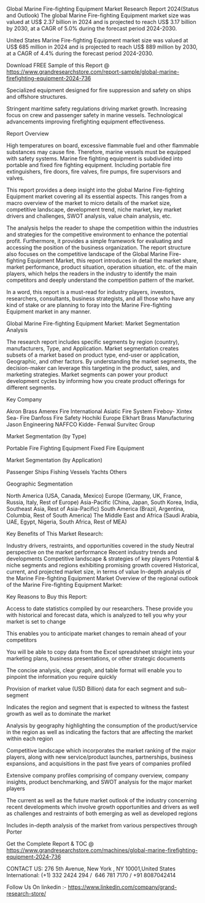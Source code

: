 Global Marine Fire-fighting Equipment Market Research Report 2024(Status and Outlook)
The global Marine Fire-fighting Equipment market size was valued at US$ 2.37 billion in 2024 and is projected to reach US$ 3.17 billion by 2030, at a CAGR of 5.0% during the forecast period 2024-2030.

United States Marine Fire-fighting Equipment market size was valued at US$ 685 million in 2024 and is projected to reach US$ 889 million by 2030, at a CAGR of 4.4% during the forecast period 2024-2030.

Download FREE Sample of this Report @ https://www.grandresearchstore.com/report-sample/global-marine-firefighting-equipment-2024-736

Specialized equipment designed for fire suppression and safety on ships and offshore structures.

Stringent maritime safety regulations driving market growth. Increasing focus on crew and passenger safety in marine vessels. Technological advancements improving firefighting equipment effectiveness.

Report Overview

High temperatures on board, excessive flammable fuel and other flammable substances may cause fire. Therefore, marine vessels must be equipped with safety systems. Marine fire fighting equipment is subdivided into portable and fixed fire fighting equipment. Including portable fire extinguishers, fire doors, fire valves, fire pumps, fire supervisors and valves.

This report provides a deep insight into the global Marine Fire-fighting Equipment market covering all its essential aspects. This ranges from a macro overview of the market to micro details of the market size, competitive landscape, development trend, niche market, key market drivers and challenges, SWOT analysis, value chain analysis, etc.

The analysis helps the reader to shape the competition within the industries and strategies for the competitive environment to enhance the potential profit. Furthermore, it provides a simple framework for evaluating and accessing the position of the business organization. The report structure also focuses on the competitive landscape of the Global Marine Fire-fighting Equipment Market, this report introduces in detail the market share, market performance, product situation, operation situation, etc. of the main players, which helps the readers in the industry to identify the main competitors and deeply understand the competition pattern of the market.

In a word, this report is a must-read for industry players, investors, researchers, consultants, business strategists, and all those who have any kind of stake or are planning to foray into the Marine Fire-fighting Equipment market in any manner.

Global Marine Fire-fighting Equipment Market: Market Segmentation Analysis

The research report includes specific segments by region (country), manufacturers, Type, and Application. Market segmentation creates subsets of a market based on product type, end-user or application, Geographic, and other factors. By understanding the market segments, the decision-maker can leverage this targeting in the product, sales, and marketing strategies. Market segments can power your product development cycles by informing how you create product offerings for different segments.

Key Company

Akron Brass
Amerex Fire International
Asiatic Fire System
Fireboy- Xintex
Sea- Fire
Danfoss Fire Safety
Hochiki Europe
Elkhart Brass Manufacturing
Jason Engineering
NAFFCO
Kidde- Fenwal
Survitec Group

Market Segmentation (by Type)

Portable Fire Fighting Equipment
Fixed Fire Equipment

Market Segmentation (by Application)

Passenger Ships
Fishing Vessels
Yachts
Others

Geographic Segmentation

North America (USA, Canada, Mexico)
Europe (Germany, UK, France, Russia, Italy, Rest of Europe)
Asia-Pacific (China, Japan, South Korea, India, Southeast Asia, Rest of Asia-Pacific)
South America (Brazil, Argentina, Columbia, Rest of South America)
The Middle East and Africa (Saudi Arabia, UAE, Egypt, Nigeria, South Africa, Rest of MEA)

Key Benefits of This Market Research:

Industry drivers, restraints, and opportunities covered in the study
Neutral perspective on the market performance
Recent industry trends and developments
Competitive landscape & strategies of key players
Potential & niche segments and regions exhibiting promising growth covered
Historical, current, and projected market size, in terms of value
In-depth analysis of the Marine Fire-fighting Equipment Market
Overview of the regional outlook of the Marine Fire-fighting Equipment Market:

Key Reasons to Buy this Report:

Access to date statistics compiled by our researchers. These provide you with historical and forecast data, which is analyzed to tell you why your market is set to change

This enables you to anticipate market changes to remain ahead of your competitors

You will be able to copy data from the Excel spreadsheet straight into your marketing plans, business presentations, or other strategic documents

The concise analysis, clear graph, and table format will enable you to pinpoint the information you require quickly

Provision of market value (USD Billion) data for each segment and sub-segment

Indicates the region and segment that is expected to witness the fastest growth as well as to dominate the market

Analysis by geography highlighting the consumption of the product/service in the region as well as indicating the factors that are affecting the market within each region

Competitive landscape which incorporates the market ranking of the major players, along with new service/product launches, partnerships, business expansions, and acquisitions in the past five years of companies profiled

Extensive company profiles comprising of company overview, company insights, product benchmarking, and SWOT analysis for the major market players

The current as well as the future market outlook of the industry concerning recent developments which involve growth opportunities and drivers as well as challenges and restraints of both emerging as well as developed regions

Includes in-depth analysis of the market from various perspectives through Porter

Get the Complete Report & TOC @ https://www.grandresearchstore.com/machines/global-marine-firefighting-equipment-2024-736

CONTACT US:
276 5th Avenue, New York , NY 10001,United States
International: (+1) 332 2424 294 /  646 781 7170 / +91 8087042414

Follow Us On linkedin :- https://www.linkedin.com/company/grand-research-store/

